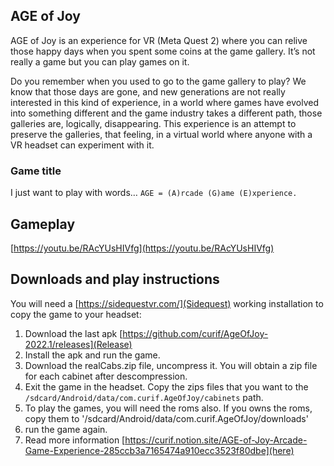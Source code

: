 ## AGE of Joy

AGE of Joy is an experience for VR (Meta Quest 2) where you can relive those happy days when you spent some coins at the game gallery. It’s not really a game but you can play games on it.

Do you remember when you used to go to the game gallery to play? We know that those days are gone, and new generations are not really interested in this kind of experience, in a world where games have evolved into something different and the game industry takes a different path, those galleries are, logically, disappearing. This experience is an attempt to preserve the galleries, that feeling, in a virtual world where anyone with a VR headset can experiment with it.

### Game title

I just want to play with words… `AGE = (A)rcade (G)ame (E)xperience.`

## Gameplay

[https://youtu.be/RAcYUsHIVfg](https://youtu.be/RAcYUsHIVfg)

## Downloads and play instructions

You will need a [https://sidequestvr.com/](Sidequest) working installation to copy the game to your headset:

1. Download the last apk [https://github.com/curif/AgeOfJoy-2022.1/releases](Release)
2. Install the apk and run the game.
3. Download the realCabs.zip file, uncompress it. You will obtain a zip file for each cabinet after descompression.
4. Exit the game in the headset. Copy the zips files that you want to the  `/sdcard/Android/data/com.curif.AgeOfJoy/cabinets` path.
5. To play the games, you will need the roms also. If you owns the roms, copy them to '/sdcard/Android/data/com.curif.AgeOfJoy/downloads'
6. run the game again.
7. Read more information  [https://curif.notion.site/AGE-of-Joy-Arcade-Game-Experience-285ccb3a7165474a910ecc3523f80dbe](here)
